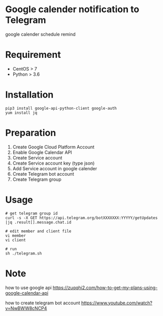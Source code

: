 # Google calender notification to Telegram
google calender schedule remind

# Requirement
* CentOS > 7
* Python > 3.6

# Installation
```
pip3 install google-api-python-client google-auth
yum install jq
```

# Preparation
1. Create Google Cloud Platform Account
2. Enable Google Calendar API
3. Create Service account
4. Create Service account key (type json)
5. Add Service account in google calender
6. Create Telegram bot account
7. Create Telegram group

# Usage
```
# get telegram group id
curl -s -X GET https://api.telegram.org/botXXXXXXX:YYYYY/getUpdates |jq .result[].message.chat.id

# edit member and client file
vi member
vi client

# run
sh ./telegram.sh
```

# Note
how to use google api 
https://zuqqhi2.com/how-to-get-my-plans-using-google-calendar-api

how to create telegram bot account
https://www.youtube.com/watch?v=NwBWW8cNCP4
